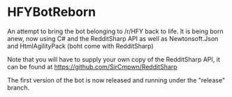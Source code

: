 HFYBotReborn
============

An attempt to bring the bot belonging to /r/HFY back to life. It is being born anew, now using C# and the RedditSharp API as well as Newtonsoft.Json and HtmlAgilityPack (boht come with RedditSharp)

Note that you will have to supply your own copy of the RedditSharp API, it can be found at https://github.com/SirCmpwn/RedditSharp

The first version of the bot is now released and running under the "release" branch.